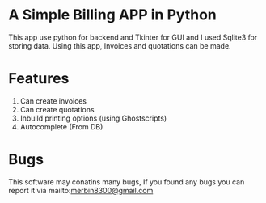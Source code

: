 # A Simple Billing APP in Python
This app use python for backend and Tkinter for GUI and I used Sqlite3 for storing data. Using this app, Invoices and quotations can be made. 


# Features
1. Can create invoices
2. Can create quotations
3. Inbuild printing options (using Ghostscripts)
4. Autocomplete (From DB)



# Bugs
This software may conatins many bugs, If you found any bugs you can report it via mailto:merbin8300@gmail.com
































